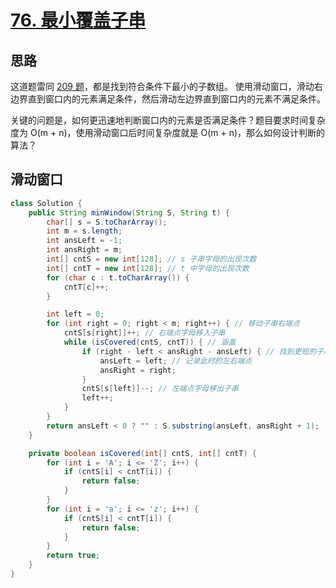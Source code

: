 # [76. 最小覆盖子串](https://leetcode.cn/problems/minimum-window-substring/description/)

## 思路
这道题雷同 [209 题](../problem209/README.md)，都是找到符合条件下最小的子数组。 使用滑动窗口，滑动右边界直到窗口内的元素满足条件，然后滑动左边界直到窗口内的元素不满足条件。

关键的问题是，如何更迅速地判断窗口内的元素是否满足条件？题目要求时间复杂度为 O(m + n)，使用滑动窗口后时间复杂度就是 O(m + n)，那么如何设计判断的算法？

## 滑动窗口

```java
class Solution {
    public String minWindow(String S, String t) {
        char[] s = S.toCharArray();
        int m = s.length;
        int ansLeft = -1;
        int ansRight = m;
        int[] cntS = new int[128]; // s 子串字母的出现次数
        int[] cntT = new int[128]; // t 中字母的出现次数
        for (char c : t.toCharArray()) {
            cntT[c]++;
        }

        int left = 0;
        for (int right = 0; right < m; right++) { // 移动子串右端点
            cntS[s[right]]++; // 右端点字母移入子串
            while (isCovered(cntS, cntT)) { // 涵盖
                if (right - left < ansRight - ansLeft) { // 找到更短的子串
                    ansLeft = left; // 记录此时的左右端点
                    ansRight = right;
                }
                cntS[s[left]]--; // 左端点字母移出子串
                left++;
            }
        }
        return ansLeft < 0 ? "" : S.substring(ansLeft, ansRight + 1);
    }

    private boolean isCovered(int[] cntS, int[] cntT) {
        for (int i = 'A'; i <= 'Z'; i++) {
            if (cntS[i] < cntT[i]) {
                return false;
            }
        }
        for (int i = 'a'; i <= 'z'; i++) {
            if (cntS[i] < cntT[i]) {
                return false;
            }
        }
        return true;
    }
}
```